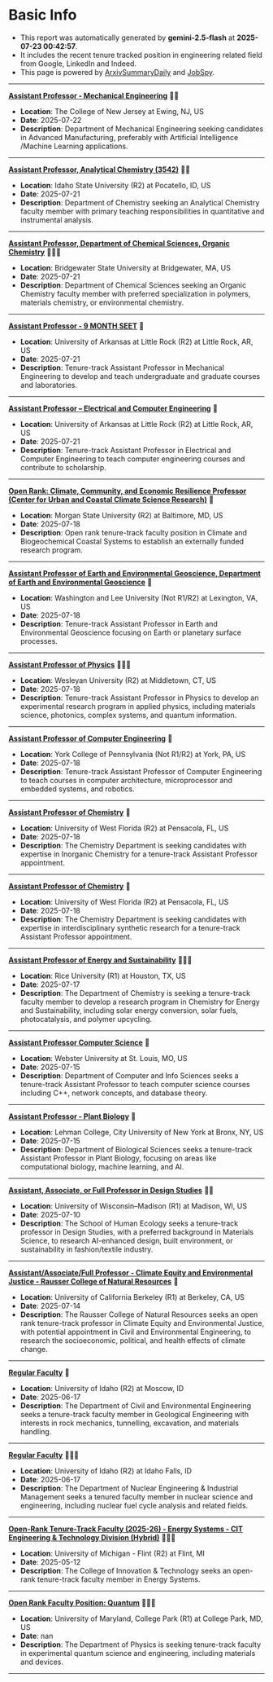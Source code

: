 
# Basic Info
- This report was automatically generated by **gemini-2.5-flash** at **2025-07-23 00:42:57**.  
- It includes the recent tenure tracked position in engineering related field from Google, LinkedIn and Indeed.  
- This page is powered by [ArxivSummaryDaily](https://github.com/dong-zehao/ArxivSummaryDaily) and [JobSpy](https://github.com/speedyapply/JobSpy).
---
**[Assistant Professor - Mechanical Engineering](https://www.indeed.com/viewjob?jk=3c0115ebaf70fc0d)** 🌟🌟
- **Location**: The College of New Jersey at Ewing, NJ, US
- **Date**: 2025-07-22
- **Description**: Department of Mechanical Engineering seeking candidates in Advanced Manufacturing, preferably with Artificial Intelligence /Machine Learning applications.
---
**[Assistant Professor, Analytical Chemistry (3542)](https://www.indeed.com/viewjob?jk=689b06f782bc8250)** 🌟🌟
- **Location**: Idaho State University (R2) at Pocatello, ID, US
- **Date**: 2025-07-21
- **Description**: Department of Chemistry seeking an Analytical Chemistry faculty member with primary teaching responsibilities in quantitative and instrumental analysis.
---
**[Assistant Professor, Department of Chemical Sciences, Organic Chemistry](https://www.indeed.com/viewjob?jk=deca3735703522f0)** 🌟🌟🌟
- **Location**: Bridgewater State University at Bridgewater, MA, US
- **Date**: 2025-07-21
- **Description**: Department of Chemical Sciences seeking an Organic Chemistry faculty member with preferred specialization in polymers, materials chemistry, or environmental chemistry.
---
**[Assistant Professor - 9 MONTH SEET](https://www.indeed.com/viewjob?jk=4c5fcc28539d4e2a)** 🌟
- **Location**: University of Arkansas at Little Rock (R2) at Little Rock, AR, US
- **Date**: 2025-07-21
- **Description**: Tenure-track Assistant Professor in Mechanical Engineering to develop and teach undergraduate and graduate courses and laboratories.
---
**[Assistant Professor – Electrical and Computer Engineering](https://www.indeed.com/viewjob?jk=e6a83e13e13651ae)** 🌟
- **Location**: University of Arkansas at Little Rock (R2) at Little Rock, AR, US
- **Date**: 2025-07-21
- **Description**: Tenure-track Assistant Professor in Electrical and Computer Engineering to teach computer engineering courses and contribute to scholarship.
---
**[Open Rank: Climate, Community, and Economic Resilience Professor (Center for Urban and Coastal Climate Science Research)](https://www.indeed.com/viewjob?jk=10b302266ae8e265)** 🌟
- **Location**: Morgan State University (R2) at Baltimore, MD, US
- **Date**: 2025-07-18
- **Description**: Open rank tenure-track faculty position in Climate and Biogeochemical Coastal Systems to establish an externally funded research program.
---
**[Assistant Professor of Earth and Environmental Geoscience, Department of Earth and Environmental Geoscience](https://www.indeed.com/viewjob?jk=5493834a8bc5c59e)** 🌟
- **Location**: Washington and Lee University (Not R1/R2) at Lexington, VA, US
- **Date**: 2025-07-18
- **Description**: Tenure-track Assistant Professor in Earth and Environmental Geoscience focusing on Earth or planetary surface processes.
---
**[Assistant Professor of Physics](https://www.indeed.com/viewjob?jk=b3605296d4c43273)** 🌟🌟🌟
- **Location**: Wesleyan University (R2) at Middletown, CT, US
- **Date**: 2025-07-18
- **Description**: Tenure-track Assistant Professor in Physics to develop an experimental research program in applied physics, including materials science, photonics, complex systems, and quantum information.
---
**[Assistant Professor of Computer Engineering](https://www.indeed.com/viewjob?jk=c7a0e4107eddd3c6)** 🌟
- **Location**: York College of Pennsylvania (Not R1/R2) at York, PA, US
- **Date**: 2025-07-18
- **Description**: Tenure-track Assistant Professor of Computer Engineering to teach courses in computer architecture, microprocessor and embedded systems, and robotics.
---
**[Assistant Professor of Chemistry](https://www.indeed.com/viewjob?jk=78dc1f07982b537b)** 🌟
- **Location**: University of West Florida (R2) at Pensacola, FL, US
- **Date**: 2025-07-18
- **Description**: The Chemistry Department is seeking candidates with expertise in Inorganic Chemistry for a tenure-track Assistant Professor appointment.
---
**[Assistant Professor of Chemistry](https://www.indeed.com/viewjob?jk=90e724903220c7e0)** 🌟
- **Location**: University of West Florida (R2) at Pensacola, FL, US
- **Date**: 2025-07-18
- **Description**: The Chemistry Department is seeking candidates with expertise in interdisciplinary synthetic research for a tenure-track Assistant Professor appointment.
---
**[Assistant Professor of Energy and Sustainability](https://www.indeed.com/viewjob?jk=b0361fa8aa9e5ded)** 🌟🌟🌟
- **Location**: Rice University (R1) at Houston, TX, US
- **Date**: 2025-07-17
- **Description**: The Department of Chemistry is seeking a tenure-track faculty member to develop a research program in Chemistry for Energy and Sustainability, including solar energy conversion, solar fuels, photocatalysis, and polymer upcycling.
---
**[Assistant Professor Computer Science](https://www.indeed.com/viewjob?jk=e55b91555852578f)** 🌟
- **Location**: Webster University at St. Louis, MO, US
- **Date**: 2025-07-15
- **Description**: Department of Computer and Info Sciences seeks a tenure-track Assistant Professor to teach computer science courses including C++, network concepts, and database theory.
---
**[Assistant Professor - Plant Biology](https://www.indeed.com/viewjob?jk=04fd387c3b113e03)** 🌟
- **Location**: Lehman College, City University of New York at Bronx, NY, US
- **Date**: 2025-07-15
- **Description**: Department of Biological Sciences seeks a tenure-track Assistant Professor in Plant Biology, focusing on areas like computational biology, machine learning, and AI.
---
**[Assistant, Associate, or Full Professor in Design Studies](https://www.indeed.com/viewjob?jk=0d8e5861432bfd9e)** 🌟🌟
- **Location**: University of Wisconsin–Madison (R1) at Madison, WI, US
- **Date**: 2025-07-10
- **Description**: The School of Human Ecology seeks a tenure-track professor in Design Studies, with a preferred background in Materials Science, to research AI-enhanced design, built environment, or sustainability in fashion/textile industry.
---
**[Assistant/Associate/Full Professor - Climate Equity and Environmental Justice - Rausser College of Natural Resources](https://www.indeed.com/viewjob?jk=4c8e61c44621cbae)** 🌟
- **Location**: University of California Berkeley (R1) at Berkeley, CA, US
- **Date**: 2025-07-14
- **Description**: The Rausser College of Natural Resources seeks an open rank tenure-track professor in Climate Equity and Environmental Justice, with potential appointment in Civil and Environmental Engineering, to research the socioeconomic, political, and health effects of climate change.
---
**[Regular Faculty](https://www.linkedin.com/jobs/view/4252836150)** 🌟
- **Location**: University of Idaho (R2) at Moscow, ID
- **Date**: 2025-06-17
- **Description**: The Department of Civil and Environmental Engineering seeks a tenure-track faculty member in Geological Engineering with interests in rock mechanics, tunnelling, excavation, and materials handling.
---
**[Regular Faculty](https://www.linkedin.com/jobs/view/4252831976)** 🌟🌟🌟
- **Location**: University of Idaho (R2) at Idaho Falls, ID
- **Date**: 2025-06-17
- **Description**: The Department of Nuclear Engineering & Industrial Management seeks a tenured faculty member in nuclear science and engineering, including nuclear fuel cycle analysis and related fields.
---
**[Open-Rank Tenure-Track Faculty (2025-26) - Energy Systems - CIT Engineering & Technology Division (Hybrid)](https://www.linkedin.com/jobs/view/4228458645)** 🌟🌟🌟
- **Location**: University of Michigan - Flint (R2) at Flint, MI
- **Date**: 2025-05-12
- **Description**: The College of Innovation & Technology seeks an open-rank tenure-track faculty member in Energy Systems.
---
**[Open Rank Faculty Position: Quantum](https://www.linkedin.com/jobs/view/4271473040)** 🌟🌟🌟
- **Location**: University of Maryland, College Park (R1) at College Park, MD, US
- **Date**: nan
- **Description**: The Department of Physics is seeking tenure-track faculty in experimental quantum science and engineering, including materials and devices.
---
